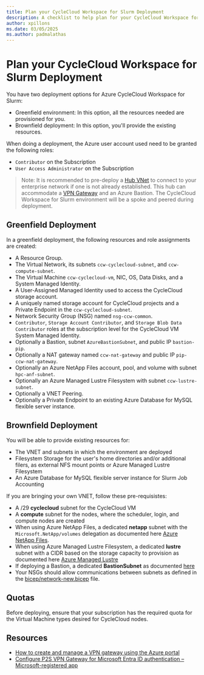 ```yaml
---
title: Plan your CycleCloud Workspace for Slurm Deployment
description: A checklist to help plan for your CycleCloud Workspace for Slurm deployment
author: xpillons
ms.date: 03/05/2025
ms.author: padmalathas
---
```


# Plan your CycleCloud Workspace for Slurm Deployment

You have two deployment options for Azure CycleCloud Workspace for Slurm:
- Greenfield environment: In this option, all the resources needed are provisioned for you.
- Brownfield deployment: In this option, you'll provide the existing resources.

When doing a deployment, the Azure user account used need to be granted the following roles:
- `Contributor` on the Subscription
- `User Access Administrator` on the Subscription

> Note: It is recommended to pre-deploy a [Hub VNet](/azure/architecture/networking/architecture/hub-spoke) to connect to your enterprise network if one is not already established. This hub can accommodate a [VPN Gateway](/azure/vpn-gateway/tutorial-create-gateway-portal) and an Azure Bastion. The CycleCloud Workspace for Slurm environment will be a spoke and peered during deployment.

## Greenfield Deployment

In a greenfield deployment, the following resources and role assignments are created:
- A Resource Group.
- The Virtual Network, its subnets `ccw-cyclecloud-subnet`, and `ccw-compute-subnet`.
- The Virtual Machine `ccw-cyclecloud-vm`, NIC, OS, Data Disks, and a System Managed Identity.
- A User-Assigned Managed Identity used to access the CycleCloud storage account.
- A uniquely named storage account for CycleCloud projects and a Private Endpoint in the `ccw-cyclecloud-subnet`.
- Network Security Group (NSG) named `nsg-ccw-common`.
- `Contributor`, `Storage Account Contributor`, and `Storage Blob Data Contributor` roles at the subscription level for the CycleCloud VM System Managed Identity.
- Optionally a Bastion, subnet `AzureBastionSubnet`, and public IP `bastion-pip`.
- Optionally a NAT gateway named `ccw-nat-gateway` and public IP `pip-ccw-nat-gateway`.
- Optionally an Azure NetApp Files account, pool, and volume with subnet `hpc-anf-subnet`.
- Optionally an Azure Managed Lustre Filesystem with subnet `ccw-lustre-subnet`.
- Optionally a VNET Peering.
- Optionally a Private Endpoint to an existing Azure Database for MySQL flexible server instance.

## Brownfield Deployment

You will be able to provide existing resources for:
- The VNET and subnets in which the environment are deployed
- Filesystem Storage for the user's home directories and/or additional filers, as external NFS mount points or Azure Managed Lustre Filesystem
- An Azure Database for MySQL flexible server instance for Slurm Job Accounting

If you are bringing your own VNET, follow these pre-requisistes:
- A /29 **cyclecloud** subnet for the CycleCloud VM
- A **compute** subnet for the nodes, where the scheduler, login, and compute nodes are created
- When using Azure NetApp Files, a dedicated **netapp** subnet with the `Microsoft.NetApp/volumes` delegation as documented here [Azure NetApp Files](/azure/azure-netapp-files/azure-netapp-files-introduction).
- When using Azure Managed Lustre Filesystem, a dedicated **lustre** subnet with a CIDR based on the storage capacity to provision as documented here [Azure Managed Lustre](/azure/azure-managed-lustre/amlfs-overview)
- If deploying a Bastion, a dedicated **BastionSubnet** as documented [here](/azure/bastion/configuration-settings#subnet)
- Your NSGs should allow communications between subnets as defined in the [bicep/network-new.bicep](https://github.com/Azure/cyclecloud-slurm-workspace/blob/main/bicep/network-new.bicep) file.

## Quotas

Before deploying, ensure that your subscription has the required quota for the Virtual Machine types desired for CycleCloud nodes.

## Resources

* [How to create and manage a VPN gateway using the Azure portal](/azure/vpn-gateway/tutorial-create-gateway-portal)
* [Configure P2S VPN Gateway for Microsoft Entra ID authentication – Microsoft-registered app](/azure/vpn-gateway/point-to-site-entra-gateway)
